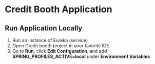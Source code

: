 # Credit Booth Application


## Run Application Locally

1. Run an instance of Eureka (service)
2. Open Credit booth project in your favorite IDE
3. Go to **Run**, click **Edit Configuration**, and add **SPRING_PROFILES_ACTIVE=local** under **Environment Variables**

